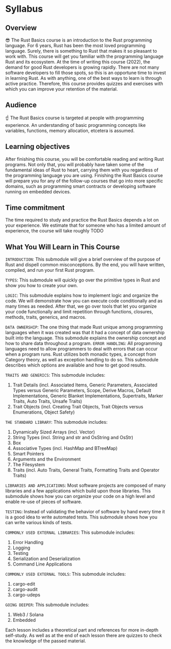 # Syllabus

## Overview

😎 The Rust Basics course is an introduction to the Rust programming language. For 6 years, Rust has been the most loved programming language. Surely, there is something to Rust that makes it so pleasant to work with. This course will get you familiar with the programming language Rust and its ecosystem. At the time of writing this course (2022), the demand for good Rust developers is growing rapidly. There are not many software developers to fill those spots, so this is an opportune time to invest in learning Rust.
As with anything, one of the best ways to learn is through active practice. Therefore, this course provides quizzes and exercises with which you can improve your retention of the material.

## Audience

☝️ The Rust Basics course is targeted at people with programming experience. An understanding of basic programming concepts like variables, functions, memory allocation, etcetera is assumed.

## Learning objectives

After finishing this course, you will be comfortable reading and writing Rust programs. Not only that, you will probably have taken some of the fundamental ideas of Rust to heart, carrying them with you regardless of the programming language you are using. Finishing the Rust Basics course will prepare you for any of the follow-up courses that go into more specific domains, such as programming smart contracts or developing software running on embedded devices.

## Time commitment

The time required to study and practice the Rust Basics depends a lot on your experience. We estimate that for someone who has a limited amount of experience, the course will take roughly TODO

## What You Will Learn in This Course

`INTRODUCTION`: This submodule will give a brief overview of the purpose of Rust and dispell common misconceptions. By the end, you will have written, compiled, and run your first Rust program.

`TYPES`: This submodule will quickly go over the primitive types in Rust and show you how to create your own.

`LOGIC`: This submodule explains how to implement logic and organize the code. We will demonstrate how you can execute code conditionally and as many times as needed. After that, we go over tools that let you organize your code functionally and limit repetition through functions, closures, methods, traits, generics, and macros.

`DATA OWNERSHIP`: The one thing that made Rust unique among programming languages when it was created was that it had a concept of data ownership built into the language. This submodule explains the ownership concept and how to share data throughout a program.
`ERROR HANDLING`: All programming languages need to allow programmers to deal with errors that can occur when a program runs. Rust utilizes both monadic types, a concept from Category theory, as well as exception handling to do so. This submodule describes which options are available and how to get good results.

`TRAITS AND GENERICS`: This submodule includes:

1. Trait Details (incl. Associated Items, Generic Parameters, Associated Types versus Generic Parameters, Scope, Derive Macros, Default Implementations, Generic Blanket Implementations, Supertraits, Marker Traits, Auto Traits, Unsafe Traits)
2. Trait Objects (incl. Creating Trait Objects, Trait Objects versus Enumerations, Object Safety)

`THE STANDARD LIBRARY`: This submodule includes:

1. Dynamically Sized Arrays (incl. Vector)
2. String Types (incl. String and str and OsString and OsStr)
3. Box
4. Associative Types (incl. HashMap and BTreeMap)
5. Smart Pointers
6. Arguments and the Environment
7. The Filesystem
8. Traits (incl. Auto Traits, General Traits, Formatting Traits and Operator Traits)

`LIBRARIES AND APPLICATIONS`: Most software projects are composed of many libraries and a few applications which build upon those libraries. This submodule shows how you can organize your code on a high level and enable re-use of pieces of software.

`TESTING`: Instead of validating the behavior of software by hand every time it is a good idea to write automated tests. This submodule shows how you can write various kinds of tests.

`COMMONLY USED EXTERNAL LIBRARIES`: This submodule includes:

1. Error Handling
2. Logging
3. Testing
4. Serialization and Deserialization
5. Command Line Applications

`COMMONLY USED EXTERNAL TOOLS`: This submodule includes:

1. cargo-edit
2. cargo-audit
3. cargo-udeps

`GOING DEEPER`: This submodule includes:

1. Web3 / Solana
2. Embedded

Each lesson includes a theoretical part and references for more in-depth self-study. As well as at the end of each lesson there are quizzes to check the knowledge of the passed material.
